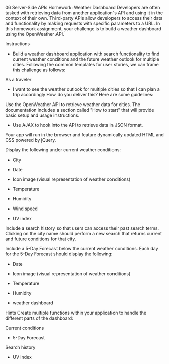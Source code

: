 06 Server-Side APIs Homework: Weather Dashboard
Developers are often tasked with retrieving data from another application's API and using it in the context of their own. Third-party APIs allow developers to access their data and functionality by making requests with specific parameters to a URL. In this homework assignment, your challenge is to build a weather dashboard using the OpenWeather API.

Instructions
- Build a weather dashboard application with search functionality to find current weather conditions and the future weather outlook for multiple cities. Following the common templates for user stories, we can frame this challenge as follows:

As a traveler
- I want to see the weather outlook for multiple cities
so that I can plan a trip accordingly
How do you deliver this? Here are some guidelines:

Use the OpenWeather API to retrieve weather data for cities. The documentation includes a section called "How to start" that will provide basic setup and usage instructions.

- Use AJAX to hook into the API to retrieve data in JSON format.

Your app will run in the browser and feature dynamically updated HTML and CSS powered by jQuery.

Display the following under current weather conditions:

- City

- Date

- Icon image (visual representation of weather conditions)

- Temperature

- Humidity

- Wind speed

- UV index

Include a search history so that users can access their past search terms. Clicking on the city name should perform a new search that returns current and future conditions for that city.

Include a 5-Day Forecast below the current weather conditions. Each day for the 5-Day Forecast should display the following:

- Date

- Icon image (visual representation of weather conditions)

- Temperature

- Humidity

- weather dashboard

Hints
Create multiple functions within your application to handle the different parts of the dashboard:

Current conditions

- 5-Day Forecast

Search history

- UV index
